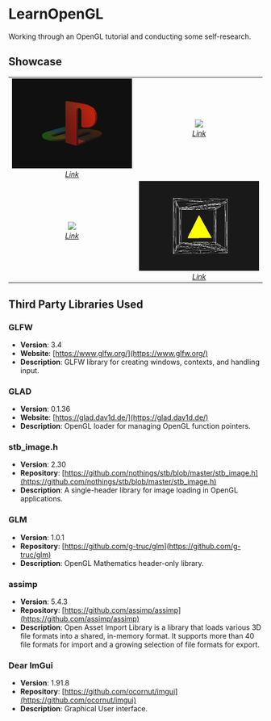 # LearnOpenGL

Working through an OpenGL tutorial and conducting some self-research.

## Showcase
<table align="center">
  <tr>
    <td align="center">
      <img src="https://github.com/mingthang/LearnOpenGL/blob/master/Resources/Images/PlayStation.gif" width="100%" /><br />
      <em><a href="https://github.com/mingthang/LearnOpenGL/tree/master/01%20-%20Getting%20Started/04%20-%20Textures">Link</a></em>
    </td>
    <td align="center">
      <img src="https://github.com/mingthang/LearnOpenGL/blob/master/Resources/Images/NoisePlane.gif" width="100%" /><br />
      <em><a href="https://github.com/mingthang/LearnOpenGL/tree/master/01%20-%20Getting%20Started/07%20-%20Camera">Link</a></em>
    </td>
  </tr>
  <tr>
    <td align="center">
      <img src="https://github.com/mingthang/LearnOpenGL/blob/master/Resources/Images/2DGridTransformation.gif" width="100%" /><br />
      <em><a href="https://github.com/mingthang/LearnOpenGL/tree/master/01%20-%20Getting%20Started/05%20-%20Transformations">Link</a></em>
    </td>
    <td align="center">
      <img src="https://github.com/mingthang/LearnOpenGL/blob/master/Resources/Images/stenciltest.gif" width="100%" /><br />
      <em><a href="https://github.com/mingthang/LearnOpenGL/tree/master/04%20-%20Advanced%20OpenGL/02%20-%20Stencil%20Testing">Link</a></em>
    </td>
  </tr>
</table>

## Third Party Libraries Used

### GLFW
- **Version**: 3.4
- **Website**: [https://www.glfw.org/](https://www.glfw.org/)
- **Description**: GLFW library for creating windows, contexts, and handling input.

### GLAD
- **Version**: 0.1.36
- **Website**: [https://glad.dav1d.de/](https://glad.dav1d.de/)
- **Description**: OpenGL loader for managing OpenGL function pointers.

### stb_image.h
- **Version**: 2.30
- **Repository**: [https://github.com/nothings/stb/blob/master/stb_image.h](https://github.com/nothings/stb/blob/master/stb_image.h)
- **Description**: A single-header library for image loading in OpenGL applications.

### GLM
- **Version**: 1.0.1
- **Repository**: [https://github.com/g-truc/glm](https://github.com/g-truc/glm)
- **Description**: OpenGL Mathematics header-only library.

### assimp
- **Version**: 5.4.3
- **Repository**: [https://github.com/assimp/assimp](https://github.com/assimp/assimp)
- **Description**: Open Asset Import Library is a library that loads various 3D file formats into a shared, in-memory format. It supports more than 40 file formats for import and a growing selection of file formats for export.

### Dear ImGui
- **Version**: 1.91.8
- **Repository**: [https://github.com/ocornut/imgui](https://github.com/ocornut/imgui)
- **Description**: Graphical User interface.
